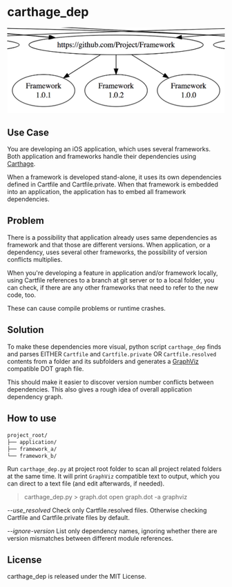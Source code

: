 # carthage_dep

![carthage_dep sample](carthage_dep.png)

## Use Case

You are developing an iOS application, which uses several frameworks. Both application and frameworks handle their dependencies using [Carthage](https://github.com/Carthage/Carthage).

When a framework is developed stand-alone, it uses its own dependencies defined in Cartfile and Cartfile.private. When that framework is embedded into an application, the application has to embed all framework dependencies.

## Problem

There is a possibility that application already uses same dependencies as framework and that those are different versions. When application, or a dependency, uses several other frameworks, the possibility of version conflicts multiplies.

When you're developing a feature in application and/or framework locally, using Cartfile references to a branch at git server or to a local folder, you can check, if there are any other frameworks that need to refer to the new code, too.

These can cause compile problems or runtime crashes.

## Solution

To make these dependencies more visual, python script `carthage_dep` finds and parses EITHER `Cartfile` and `Cartfile.private` OR `Cartfile.resolved` contents from a folder and its subfolders and generates a [GraphViz](https://graphviz.gitlab.io/download/) compatible DOT graph file.

This should make it easier to discover version number conflicts between dependencies. This also gives a rough idea of overall application dependency graph.

## How to use

```
project_root/
├── application/
├── framework_a/
└── framework_b/
```

Run `carthage_dep.py` at project root folder to scan all project related folders at the same time. It will print `GraphViz` compatible text to output, which you can direct to a text file (and edit afterwards, if needed).

> carthage_dep.py > graph.dot
> open graph.dot -a graphviz

*--use_resolved*
Check only Cartfile.resolved files. Otherwise checking Cartfile and Cartfile.private files by default.

*--ignore-version*
List only dependency names, ignoring whether there are version mismatches between different module references.

## License

carthage_dep is released under the MIT License.
